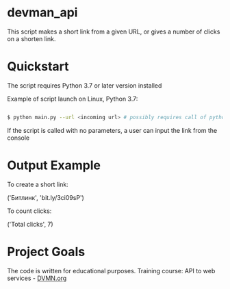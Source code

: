 # devman_api
This script makes a short link from a given URL, or gives a number of clicks on a shorten link.

# Quickstart

The script requires Python 3.7 or later version installed

Example of script launch on Linux, Python 3.7:

```bash

$ python main.py --url <incoming url> # possibly requires call of python3 executive instead of just python

```
If the script is called with no parameters, a user can input the link from the console

# Output Example
To create a short link:

('Битлинк', 'bit.ly/3ci09sP')

To count clicks:

('Total clicks', 7)

# Project Goals

The code is written for educational purposes. Training course: API to web services - [DVMN.org](https://dvmn.org)

